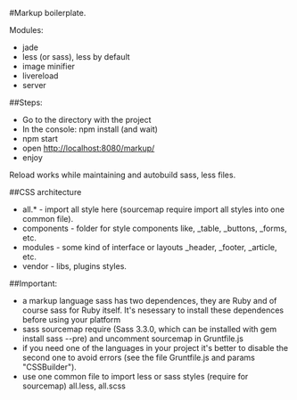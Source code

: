 #Markup boilerplate.

Modules:
- jade
- less (or sass), less by default
- image minifier
- livereload
- server

##Steps:
- Go to the directory with the project
- In the console: npm install (and wait)
- npm start
- open [http://localhost:8080/markup/](http://localhost:8080/markup/)
- enjoy

Reload works while maintaining and autobuild sass, less files.

##CSS architecture
- all.* - import all style here (sourcemap require import all styles into one common file).
- components - folder for style components like, _table, _buttons, _forms, etc.
- modules - some kind of interface or layouts _header, _footer, _article, etc.
- vendor - libs, plugins styles.

##Important:
- a markup language sass has two dependences, they are  Ruby and of course sass for Ruby itself. It's nesessary to install these dependences before using your platform
- sass sourcemap require (Sass 3.3.0, which can be installed with gem install sass --pre) and uncomment sourcemap in Gruntfile.js
- if you need one of the languages in your project it's better to disable the second one to avoid errors (see the file Gruntfile.js and params "CSSBuilder").
- use one common file to import less or sass styles (require for sourcemap) all.less, all.scss

